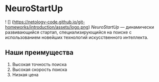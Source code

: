 # NeuroStartUp
! [] (https://netology-code.github.io/git-homeworks/introduction/assets/logo.png)
*NeuroStartUp* — динамически развивающийся стартап, специализирующийся на поиске с использованием новейших технологий искусственного интеллекта.
## Наши преимущества
1. Высокая точность поиска
2. Высокая скорость поиска
3. Низкая цена